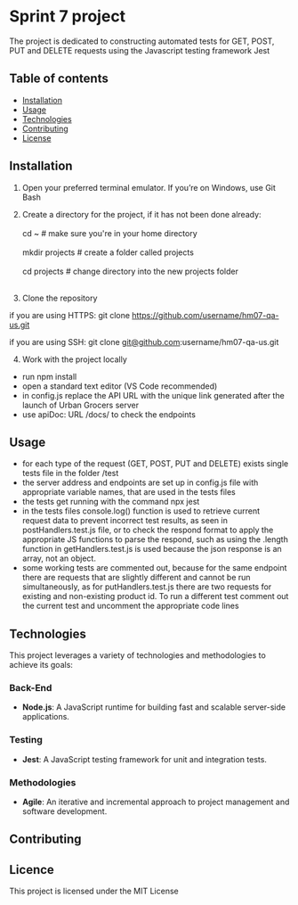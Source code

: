 # Sprint 7 project

The project is dedicated to constructing automated tests for GET, POST, PUT and DELETE requests using the Javascript testing framework Jest

## Table of contents

- [Installation](#installation)
- [Usage](#usage)
- [Technologies](#technologies)
- [Contributing](#contributing)
- [License](#licence)

## Installation

1. Open your preferred terminal emulator. If you’re on Windows, use Git Bash

2. Create a directory for the project, if it has not been done already:
<br><br>
 cd ~               # make sure you're in your home directory <br><br>
 mkdir projects     # create a folder called projects <br><br>
 cd projects        # change directory into the new projects folder
<br><br>
3. Clone the repository

 if you are using HTTPS:
 git clone https://github.com/username/hm07-qa-us.git
 
 if you are using SSH:
 git clone git@github.com:username/hm07-qa-us.git

4. Work with the project locally

- run npm install 
- open a standard text editor (VS Code recommended)
- in config.js replace the API URL with the unique link generated after the launch of Urban Grocers server
- use apiDoc: URL /docs/ to check the endpoints

## Usage

- for each type of the request (GET, POST, PUT and DELETE) exists single tests file in the folder /test
- the server address and endpoints are set up in config.js file with appropriate variable names, that are used in the tests files
- the tests get running with the command npx jest
- in the tests files console.log() function is used to retrieve current request data to prevent incorrect test results, as seen in postHandlers.test.js file, or to check the respond format to apply the appropriate JS functions to parse the respond, such as using the .length function in getHandlers.test.js is used because the json response is an array, not an object.
- some working tests are commented out, because for the same endpoint there are requests that are slightly different and cannot be run simultaneously, as for putHandlers.test.js there are two requests for existing and non-existing product id. To run a different test comment out the current test and uncomment the appropriate code lines

## Technologies

This project leverages a variety of technologies and methodologies to achieve its goals:

### Back-End
- **Node.js**: A JavaScript runtime for building fast and scalable server-side applications.
### Testing
- **Jest**: A JavaScript testing framework for unit and integration tests.
### Methodologies
- **Agile**: An iterative and incremental approach to project management and software development.

## Contributing

## Licence

This project is licensed under the MIT License
